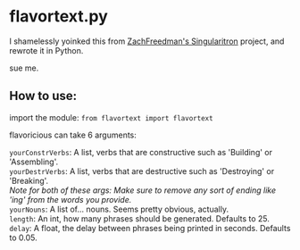 # flavortext.py
I shamelessly yoinked this from [ZachFreedman's Singularitron](https://github.com/ZackFreedman/Singularitron) project, and rewrote it in Python.

sue me.

## How to use:
import the module:
`from flavortext import flavortext`



flavoricious can take 6 arguments:

`yourConstrVerbs`: A list, verbs that are constructive such as 'Building' or 'Assembling'.  
`yourDestrVerbs`: A list, verbs that are destructive such as 'Destroying' or 'Breaking'.  
*Note for both of these args: Make sure to remove any sort of ending like 'ing' from the words you provide.*  
`yourNouns`: A list of... nouns. Seems pretty obvious, actually.  
`length`: An int, how many phrases should be generated. Defaults to 25.  
`delay`: A float, the delay between phrases being printed in seconds. Defaults to 0.05.  
